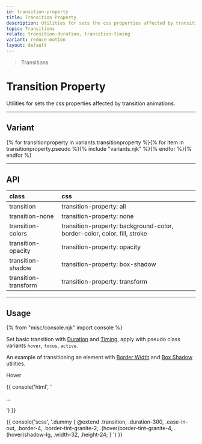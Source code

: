 ```yaml
---
id: transition-property
title: Transition Property
description: Utilities for sets the css properties affected by transition animations.
topic: Transitions
relate: transition-duration, transition-timing
variant: reduce-motion
layout: default
---
```


> Transitions

# Transition Property

Utilities for sets the css properties affected by transition animations.

---

## Variant

<div class="flex flex-gap-2 flex-wrap justify-start items-center">{% for transitionproperty in variants.transitionproperty %}{% for item in transitionproperty.pseudo %}{% include "variants.njk" %}{% endfor %}{% endfor %}</div>

---

## API

| <span class="padding-x-3 padding-y-1 text-white bg-shade-granite-5 font-semibold curve-border-md">class</span> | <span class="padding-x-3 padding-y-1 text-white bg-shade-granite-5 font-semibold curve-border-md">css</span> |
|:--|:--|
| transition | transition-property: all |
| transition-none | transition-property: none |
| transition-colors | transition-property: background-color, border-color, color, fill, stroke |
| transition-opacity | transition-property: opacity |
| transition-shadow | transition-property: box-shadow |
| transition-transform | transition-property: transform |

---

## Usage

{% from "misc/console.njk" import console %}

Set basic transition with [Duration](/transition-duration/) and [Timing](/transform-timing/), apply with pseudo class variants `hover`, `focus`, `active`.

An example of transitioning an element with [Border Width](/border-width/) and [Box Shadow](/box-shadow/) utilities.

<div class="margin-y-2 margin-x-auto width-64">
  <div class="padding-4 width-48 text-center text-shade-granite-1 font-semibold bg-tint-granite-5 transition duration-300 ease-in-out border-4 border-tint-granite-2 (hover)border-tint-granite-4 (hover)shadow-lg curve-border-lg cursor-pointer">
  	Hover
  </div>
</div>

{{ console('html',
'<div class="transition duration-300 ease-in-out border-4 border-tint-granite-2 (hover)border-tint-granite-4 (hover)shadow-lg ... width-32 height-24">
    ...
  </div>
') }}

{{ console('scss',
'.dummy {
    @extend
      .transition,
      .duration-300,
      .ease-in-out,
      .border-4,
      .border-tint-granite-2,
      .\(hover\)border-tint-granite-4,
      .\(hover\)shadow-lg,
      .width-32,
      .height-24;
}
') }}

